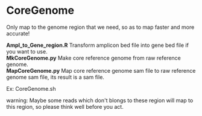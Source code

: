 # CoreGenome
Only map to the genome region that we need, so as to map faster and more accurate!

**Ampl\_to\_Gene\_region.R** Transform amplicon bed file into gene bed file if you want to use.</br>
**MkCoreGenome.py** Make core reference genome from raw reference genome.  </br>
**MapCoreGenome.py** Map core reference genome sam file to raw reference genome sam file, its result is a sam file.</br>

Ex: CoreGenome.sh 

warning: Maybe some reads which don't blongs to these region will map to this region, so please think well before you act.

